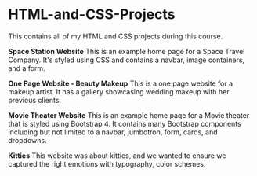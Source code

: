 # HTML-and-CSS-Projects
This contains all of my HTML and CSS projects during this course.  

<b>Space Station Website</b>
This is an example home page for a Space Travel Company. It's styled using CSS and contains a navbar, image containers, and a form.

<b>One Page Website - Beauty Makeup</b>
This is a one page website for a makeup artist. It has a gallery showcasing wedding makeup with her previous clients. 

<b>Movie Theater Website</b>
This is an example home page for a Movie theater that is styled using Bootstrap 4. It contains many Bootstrap components including but not limited to a navbar, jumbotron, form, cards, and dropdowns.

<b>Kitties</b> This website was about kitties, and we wanted to ensure we captured the right emotions with typography, color schemes. 
